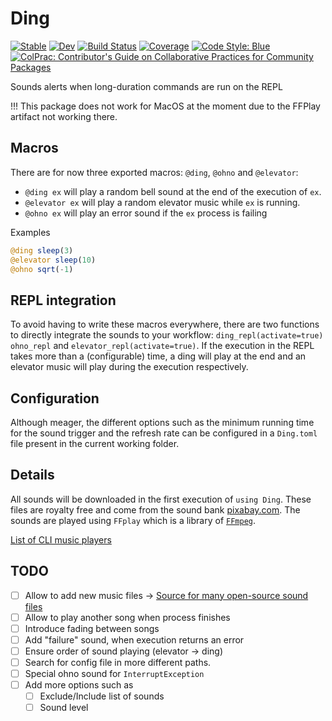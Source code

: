 # Ding

[![Stable](https://img.shields.io/badge/docs-stable-blue.svg)](https://theogf.github.io/Ding.jl/stable/)
[![Dev](https://img.shields.io/badge/docs-dev-blue.svg)](https://theogf.github.io/Ding.jl/dev/)
[![Build Status](https://github.com/theogf/Ding.jl/actions/workflows/CI.yml/badge.svg?branch=main)](https://github.com/theogf/Ding.jl/actions/workflows/CI.yml?query=branch%3Amain)
[![Coverage](https://codecov.io/gh/theogf/Ding.jl/branch/main/graph/badge.svg)](https://codecov.io/gh/theogf/Ding.jl)
[![Code Style: Blue](https://img.shields.io/badge/code%20style-blue-4495d1.svg)](https://github.com/invenia/BlueStyle)
[![ColPrac: Contributor's Guide on Collaborative Practices for Community Packages](https://img.shields.io/badge/ColPrac-Contributor's%20Guide-blueviolet)](https://github.com/SciML/ColPrac)

Sounds alerts when long-duration commands are run on the REPL

!!! This package does not work for MacOS at the moment due to the FFPlay artifact not working there.

## Macros

There are for now three exported macros: `@ding`, `@ohno` and `@elevator`:

- `@ding ex` will play a random bell sound at the end of the execution of `ex`.
- `@elevator ex` will play a random elevator music while `ex` is running.
- `@ohno ex` will play an error sound if the `ex` process is failing

Examples

```julia
@ding sleep(3)
@elevator sleep(10)
@ohno sqrt(-1)
```

## REPL integration

To avoid having to write these macros everywhere, there are two functions to directly integrate the sounds to your workflow: `ding_repl(activate=true)` `ohno_repl` and `elevator_repl(activate=true)`.
If the execution in the REPL takes more than a (configurable) time, a ding will play at the end and an elevator music will play during the execution respectively.

## Configuration

Although meager, the different options such as the minimum running time for the sound trigger and the refresh rate can be configured in a `Ding.toml` file present in the current working folder.

## Details

All sounds will be downloaded in the first execution of `using Ding`. These files are royalty free and come from the sound bank [pixabay.com](https://pixabay.com).
The sounds are played using `FFplay` which is a library of [`FFmpeg`](https://pixabay.com).

[List of CLI music players](https://askubuntu.com/questions/115369/how-to-play-mp3-files-from-the-command-line)

## TODO

- [ ] Allow to add new music files -> [Source for many open-source sound files](https://pixabay.com/sound-effects/search/beeps/)
- [ ] Allow to play another song when process finishes
- [ ] Introduce fading between songs
- [ ] Add "failure" sound, when execution returns an error
- [ ] Ensure order of sound playing (elevator -> ding)
- [ ] Search for config file in more different paths.
- [ ] Special ohno sound for `InterruptException`
- [ ] Add more options such as
  - [ ] Exclude/Include list of sounds
  - [ ] Sound level
